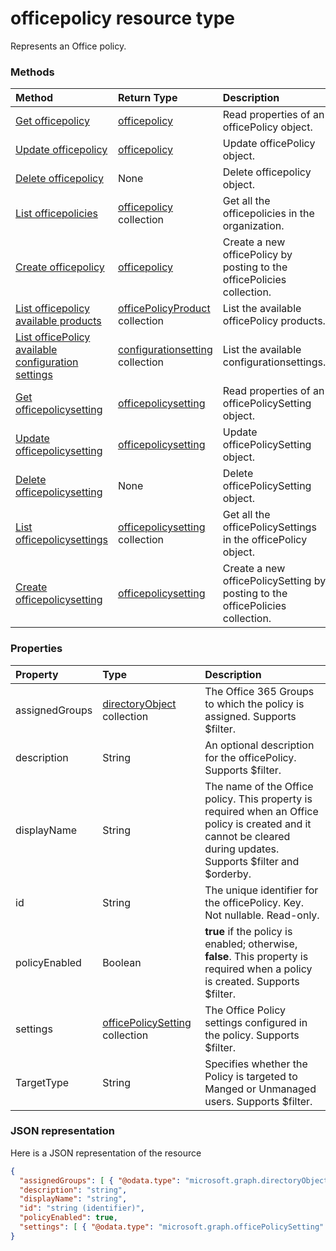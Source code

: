 # officepolicy resource type

Represents an Office policy.


### Methods
| Method       | Return Type  |Description|
|:---------------|:--------|:----------|
|[Get officepolicy](../api/officepolicy_get.md) | [officepolicy](officepolicy.md) |Read properties of an officePolicy object.|
|[Update officepolicy](../api/officepolicy_update.md) | [officepolicy](officepolicy.md) |Update officePolicy object. |
|[Delete officepolicy](../api/officepolicy_delete.md) | None |Delete officepolicy object. |
|[List officepolicies](../api/officepolicy_list.md) |[officepolicy](officepolicy.md) collection| Get all the officepolicies in the organization.|
|[Create officepolicy](../api/officepolicy_post_officepolicies.md) |[officepolicy](officepolicy.md)| Create a new officePolicy by posting to the officePolicies collection.|
|[List officepolicy available products](api/officepolicy_list_availableproducts.md) |[officePolicyProduct](../resources/officepolicyproduct.md) collection| List the available officePolicy products.|
|[List officePolicy available configuration settings](../api/officepolicy_list_configurationsettings.md) |[configurationsetting](configurationsetting.md) collection| List the available configurationsettings.|
|[Get officepolicysetting](../api/officepolicysetting_get.md) | [officepolicysetting](officepolicysetting.md) |Read properties of an officePolicySetting object.|
|[Update officepolicysetting](../api/officepolicysetting_update.md) | [officepolicysetting](officepolicysetting.md) |Update officePolicySetting object.|
|[Delete officepolicysetting](../api/officepolicysetting_delete.md) | None |Delete officePolicySetting object. |
|[List officepolicysettings](../api/officepolicy_list_officepolicysettings.md) |[officepolicysetting](officepolicysetting.md) collection| Get all the officePolicySettings in the officePolicy object.|
|[Create officepolicysetting](../api/officepolicysetting_post_officepolicysettings.md) |[officepolicysetting](officepolicysetting.md)| Create a new officePolicySetting by posting to the officePolicies collection.|

### Properties
| Property	   | Type	|Description|
|:---------------|:--------|:----------|
|assignedGroups|[directoryObject](directoryobject.md) collection|The Office 365 Groups to which the policy is assigned. Supports $filter.|
|description|String|An optional description for the officePolicy. Supports $filter.|
|displayName|String|The name of the Office policy. This property is required when an Office policy is created and it cannot be cleared during updates. Supports $filter and $orderby.|
|id|String|The unique identifier for the officePolicy. Key. Not nullable. Read-only.|
|policyEnabled|Boolean| **true** if the policy is enabled; otherwise, **false**. This property is required when a policy is created. Supports $filter.   |
|settings|[officePolicySetting](officepolicysetting.md) collection|The Office Policy settings configured in the policy. Supports $filter.|
|TargetType|String|Specifies whether the Policy is targeted to Manged or Unmanaged users. Supports $filter.|

### JSON representation

Here is a JSON representation of the resource

<!-- {
  "blockType": "resource",
  "optionalProperties": [
    "description",
    "displayName"
  ],
  "keyProperty": "id",
  "@odata.type": "microsoft.graph.officepolicy"
}-->

```json
{
  "assignedGroups": [ { "@odata.type": "microsoft.graph.directoryObject" } ],
  "description": "string",
  "displayName": "string",
  "id": "string (identifier)",
  "policyEnabled": true,
  "settings": [ { "@odata.type": "microsoft.graph.officePolicySetting" } ]
}

```

<!-- uuid: 8fcb5dbc-d5aa-4681-8e31-b001d5168d79
2015-10-25 14:57:30 UTC -->
<!-- {
  "type": "#page.annotation",
  "description": "officePolicy resource",
  "keywords": "",
  "section": "documentation",
  "tocPath": ""
}-->
